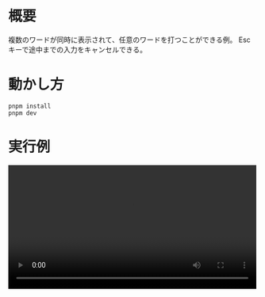 # 概要

複数のワードが同時に表示されて、任意のワードを打つことができる例。
Esc キーで途中までの入力をキャンセルできる。

# 動かし方

```
pnpm install
pnpm dev
```

# 実行例

<video controls width="500">
  <source src="https://github.com/tomoemon/emiel/assets/1381362/51e1ea22-554b-4a9d-b2a2-4e07cd0291c3" type="video/quicktime" />
</video>
